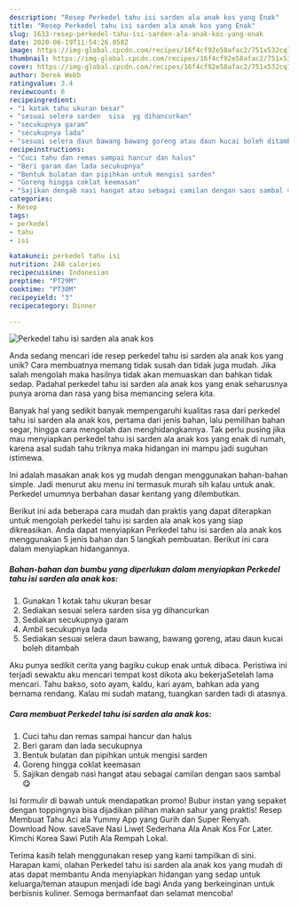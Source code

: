 ```yaml
---
description: "Resep Perkedel tahu isi sarden ala anak kos yang Enak"
title: "Resep Perkedel tahu isi sarden ala anak kos yang Enak"
slug: 1633-resep-perkedel-tahu-isi-sarden-ala-anak-kos-yang-enak
date: 2020-06-19T11:54:26.058Z
image: https://img-global.cpcdn.com/recipes/16f4cf92e58afac2/751x532cq70/perkedel-tahu-isi-sarden-ala-anak-kos-foto-resep-utama.jpg
thumbnail: https://img-global.cpcdn.com/recipes/16f4cf92e58afac2/751x532cq70/perkedel-tahu-isi-sarden-ala-anak-kos-foto-resep-utama.jpg
cover: https://img-global.cpcdn.com/recipes/16f4cf92e58afac2/751x532cq70/perkedel-tahu-isi-sarden-ala-anak-kos-foto-resep-utama.jpg
author: Derek Webb
ratingvalue: 3.4
reviewcount: 6
recipeingredient:
- "1 kotak tahu ukuran besar"
- "sesuai selera sarden  sisa  yg dihancurkan"
- "secukupnya garam"
- "secukupnya lada"
- "sesuai selera daun bawang bawang goreng atau daun kucai boleh ditambah"
recipeinstructions:
- "Cuci tahu dan remas sampai hancur dan halus"
- "Beri garam dan lada secukupnya"
- "Bentuk bulatan dan pipihkan untuk mengisi sarden"
- "Goreng hingga coklat keemasan"
- "Sajikan dengab nasi hangat atau sebagai camilan dengan saos sambal 😋"
categories:
- Resep
tags:
- perkedel
- tahu
- isi

katakunci: perkedel tahu isi 
nutrition: 248 calories
recipecuisine: Indonesian
preptime: "PT29M"
cooktime: "PT30M"
recipeyield: "3"
recipecategory: Dinner

---
```



![Perkedel tahu isi sarden ala anak kos](https://img-global.cpcdn.com/recipes/16f4cf92e58afac2/751x532cq70/perkedel-tahu-isi-sarden-ala-anak-kos-foto-resep-utama.jpg)

Anda sedang mencari ide resep perkedel tahu isi sarden ala anak kos yang unik? Cara membuatnya memang tidak susah dan tidak juga mudah. Jika salah mengolah maka hasilnya tidak akan memuaskan dan bahkan tidak sedap. Padahal perkedel tahu isi sarden ala anak kos yang enak seharusnya punya aroma dan rasa yang bisa memancing selera kita.

Banyak hal yang sedikit banyak mempengaruhi kualitas rasa dari perkedel tahu isi sarden ala anak kos, pertama dari jenis bahan, lalu pemilihan bahan segar, hingga cara mengolah dan menghidangkannya. Tak perlu pusing jika mau menyiapkan perkedel tahu isi sarden ala anak kos yang enak di rumah, karena asal sudah tahu triknya maka hidangan ini mampu jadi suguhan istimewa.

Ini adalah masakan anak kos yg mudah dengan menggunakan bahan-bahan simple. Jadi menurut aku menu ini termasuk murah sih kalau untuk anak. Perkedel umumnya berbahan dasar kentang yang dilembutkan.


Berikut ini ada beberapa cara mudah dan praktis yang dapat diterapkan untuk mengolah perkedel tahu isi sarden ala anak kos yang siap dikreasikan. Anda dapat menyiapkan Perkedel tahu isi sarden ala anak kos menggunakan 5 jenis bahan dan 5 langkah pembuatan. Berikut ini cara dalam menyiapkan hidangannya.

<!--inarticleads1-->

##### Bahan-bahan dan bumbu yang diperlukan dalam menyiapkan Perkedel tahu isi sarden ala anak kos:

1. Gunakan 1 kotak tahu ukuran besar
1. Sediakan sesuai selera sarden  sisa  yg dihancurkan
1. Sediakan secukupnya garam
1. Ambil secukupnya lada
1. Sediakan sesuai selera daun bawang, bawang goreng, atau daun kucai boleh ditambah


Aku punya sedikit cerita yang bagiku cukup enak untuk dibaca. Peristiwa ini terjadi sewaktu aku mencari tempat kost dikota aku bekerjaSetelah lama mencari. Tahu bakso, soto ayam, kaldu, kari ayam, bahkan ada yang bernama rendang. Kalau mi sudah matang, tuangkan sarden tadi di atasnya. 

<!--inarticleads2-->

##### Cara membuat Perkedel tahu isi sarden ala anak kos:

1. Cuci tahu dan remas sampai hancur dan halus
1. Beri garam dan lada secukupnya
1. Bentuk bulatan dan pipihkan untuk mengisi sarden
1. Goreng hingga coklat keemasan
1. Sajikan dengab nasi hangat atau sebagai camilan dengan saos sambal 😋


Isi formulir di bawah untuk mendapatkan promo! Bubur instan yang sepaket dengan toppingnya bisa dijadikan pilihan makan sahur yang praktis! Resep Membuat Tahu Aci ala Yummy App yang Gurih dan Super Renyah. Download Now. saveSave Nasi Liwet Sederhana Ala Anak Kos For Later. Kimchi Korea Sawi Putih Ala Rempah Lokal. 

Terima kasih telah menggunakan resep yang kami tampilkan di sini. Harapan kami, olahan Perkedel tahu isi sarden ala anak kos yang mudah di atas dapat membantu Anda menyiapkan hidangan yang sedap untuk keluarga/teman ataupun menjadi ide bagi Anda yang berkeinginan untuk berbisnis kuliner. Semoga bermanfaat dan selamat mencoba!

